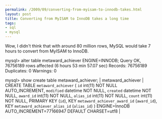 ```yaml
--- 
permalink: /2009/09/converting-from-myisam-to-innodb-takes.html
layout: post
title: Converting from MyISAM to InnoDB takes a long time
tags: 
- sql
- mysql
---
```

Wow, I didn't think that with around 80 million rows, MySQL would take 7 hours to convert from MyISAM to InnoDB. 

  mysql> alter table metaward_achiever ENGINE=INNODB;
  Query OK, 76756189 rows affected (6 hours 53 min 57.07 sec)
  Records: 76756189  Duplicates: 0  Warnings: 0

  mysql> show create table metaward_achiever;
  | metaward_achiever | CREATE TABLE `metaward_achiever` (
    `id` int(11) NOT NULL AUTO_INCREMENT,
    `modified` datetime NOT NULL,
    `created` datetime NOT NULL,
    `award_id` int(11) NOT NULL,
    `alias_id` int(11) NOT NULL,
    `count` int(11) NOT NULL,
    PRIMARY KEY (`id`),
    KEY `metaward_achiever_award_id` (`award_id`),
    KEY `metaward_achiever_alias_id` (`alias_id`)
  ) ENGINE=InnoDB AUTO_INCREMENT=77166947 DEFAULT CHARSET=utf8 |
